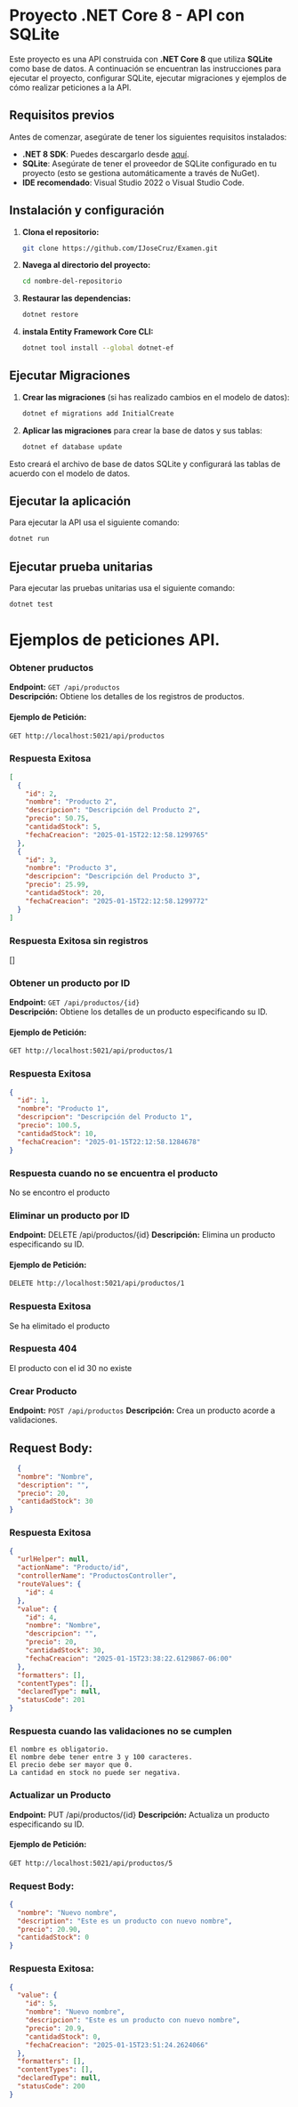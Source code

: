 # Proyecto .NET Core 8 - API con SQLite

Este proyecto es una API construida con **.NET Core 8** que utiliza **SQLite** como base de datos. A continuación se encuentran las instrucciones para ejecutar el proyecto, configurar SQLite, ejecutar migraciones y ejemplos de cómo realizar peticiones a la API.

## Requisitos previos

Antes de comenzar, asegúrate de tener los siguientes requisitos instalados:

- **.NET 8 SDK**: Puedes descargarlo desde [aquí](https://dotnet.microsoft.com/download/dotnet).
- **SQLite**: Asegúrate de tener el proveedor de SQLite configurado en tu proyecto (esto se gestiona automáticamente a través de NuGet).
- **IDE recomendado**: Visual Studio 2022 o Visual Studio Code.

## Instalación y configuración

1. **Clona el repositorio:**

    ```bash
    git clone https://github.com/IJoseCruz/Examen.git
    ```

2. **Navega al directorio del proyecto:**

    ```bash
    cd nombre-del-repositorio
    ```

3. **Restaurar las dependencias:**

    ```bash
    dotnet restore
    ```

4. **instala Entity Framework Core CLI:**

    ```bash
    dotnet tool install --global dotnet-ef
    ```


## Ejecutar Migraciones

1. **Crear las migraciones** (si has realizado cambios en el modelo de datos):

    ```bash
    dotnet ef migrations add InitialCreate
    ```

2. **Aplicar las migraciones** para crear la base de datos y sus tablas:

    ```bash
    dotnet ef database update
    ```

Esto creará el archivo de base de datos SQLite y configurará las tablas de acuerdo con el modelo de datos.

## Ejecutar la aplicación

Para ejecutar la API usa el siguiente comando:

```bash
dotnet run
```

## Ejecutar prueba unitarias

Para ejecutar las pruebas unitarias usa el siguiente comando:
```bash
dotnet test
```

# Ejemplos de peticiones API.

### Obtener pruductos
**Endpoint:** `GET /api/productos`  
**Descripción:** Obtiene los detalles de los registros de productos.

#### Ejemplo de Petición:
```bash
GET http://localhost:5021/api/productos
```
### Respuesta Exitosa
```json
[
  {
    "id": 2,
    "nombre": "Producto 2",
    "descripcion": "Descripción del Producto 2",
    "precio": 50.75,
    "cantidadStock": 5,
    "fechaCreacion": "2025-01-15T22:12:58.1299765"
  },
  {
    "id": 3,
    "nombre": "Producto 3",
    "descripcion": "Descripción del Producto 3",
    "precio": 25.99,
    "cantidadStock": 20,
    "fechaCreacion": "2025-01-15T22:12:58.1299772"
  }
]
```
### Respuesta Exitosa sin registros
[]

### Obtener un producto por ID
**Endpoint:** `GET /api/productos/{id}`  
**Descripción:** Obtiene los detalles de un producto especificando su ID.

#### Ejemplo de Petición:
```bash
GET http://localhost:5021/api/productos/1
```
### Respuesta Exitosa
```json
{
  "id": 1,
  "nombre": "Producto 1",
  "descripcion": "Descripción del Producto 1",
  "precio": 100.5,
  "cantidadStock": 10,
  "fechaCreacion": "2025-01-15T22:12:58.1284678"
}
```

### Respuesta cuando no se encuentra el producto

No se encontro el producto

### Eliminar un producto por ID
**Endpoint:** DELETE /api/productos/{id}
**Descripción:** Elimina un producto especificando su ID.

#### Ejemplo de Petición:
```bash
DELETE http://localhost:5021/api/productos/1
```

### Respuesta Exitosa

Se ha elimitado el producto

### Respuesta 404

El producto con el id 30 no existe

### Crear Producto
**Endpoint:** `POST /api/productos`
**Descripción:** Crea un producto acorde a validaciones.

## Request Body:
```json
  {
  "nombre": "Nombre",
  "description": "",
  "precio": 20,
  "cantidadStock": 30
}
```
### Respuesta Exitosa
```json
{
  "urlHelper": null,
  "actionName": "Producto/id",
  "controllerName": "ProductosController",
  "routeValues": {
    "id": 4
  },
  "value": {
    "id": 4,
    "nombre": "Nombre",
    "descripcion": "",
    "precio": 20,
    "cantidadStock": 30,
    "fechaCreacion": "2025-01-15T23:38:22.6129867-06:00"
  },
  "formatters": [],
  "contentTypes": [],
  "declaredType": null,
  "statusCode": 201
}
```
### Respuesta cuando las validaciones no se cumplen 
```
El nombre es obligatorio.
El nombre debe tener entre 3 y 100 caracteres.
El precio debe ser mayor que 0.
La cantidad en stock no puede ser negativa.
```

### Actualizar un Producto
**Endpoint:** PUT /api/productos/{id}
**Descripción:** Actualiza un producto especificando su ID.

#### Ejemplo de Petición:
```bash
GET http://localhost:5021/api/productos/5
```
### Request Body:
```json
{
  "nombre": "Nuevo nombre",
  "description": "Este es un producto con nuevo nombre",
  "precio": 20.90,
  "cantidadStock": 0
}
```

### Respuesta Exitosa: 
```json
{
  "value": {
    "id": 5,
    "nombre": "Nuevo nombre",
    "descripcion": "Este es un producto con nuevo nombre",
    "precio": 20.9,
    "cantidadStock": 0,
    "fechaCreacion": "2025-01-15T23:51:24.2624066"
  },
  "formatters": [],
  "contentTypes": [],
  "declaredType": null,
  "statusCode": 200
}
```
